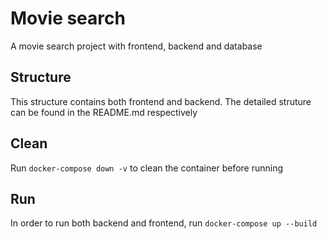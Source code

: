 # Movie search
A movie search project with frontend, backend and database

## Structure
This structure contains both frontend and backend. The detailed struture can be found in the README.md respectively

## Clean
Run `docker-compose down -v` to clean the container before running

## Run
In order to run both backend and frontend, run `docker-compose up --build`